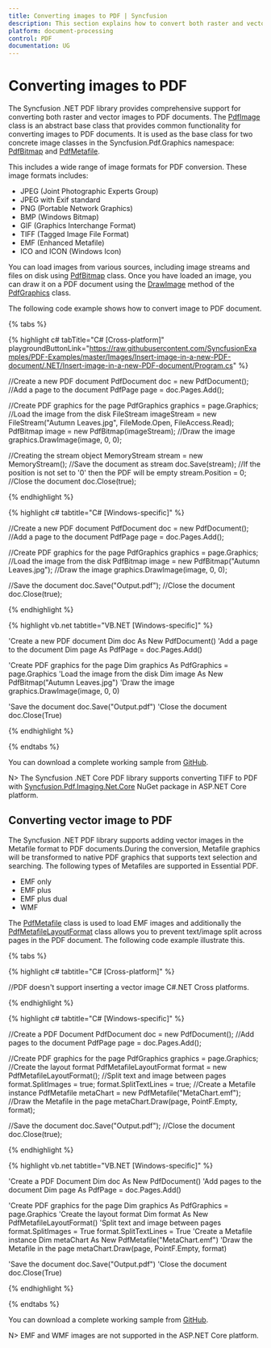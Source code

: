 ```yaml
---
title: Converting images to PDF | Syncfusion
description: This section explains how to convert both raster and vector images to PDF document using Syncfusion .NET PDF library. 
platform: document-processing
control: PDF
documentation: UG
---
```


# Converting images to PDF 

The Syncfusion .NET PDF library provides comprehensive support for converting both raster and vector images to PDF documents. The [PdfImage](https://help.syncfusion.com/cr/document-processing/Syncfusion.Pdf.Graphics.PdfImage.html) class is an abstract base class that provides common functionality for converting images to PDF documents. It is used as the base class for two concrete image classes in the Syncfusion.Pdf.Graphics namespace: [PdfBitmap](https://help.syncfusion.com/cr/document-processing/Syncfusion.Pdf.Graphics.PdfBitmap.html) and [PdfMetafile](https://help.syncfusion.com/cr/document-processing/Syncfusion.Pdf.Graphics.PdfMetafile.html).

This includes a wide range of image formats for PDF conversion. These image formats includes:
* JPEG (Joint Photographic Experts Group) 
* JPEG with Exif standard
* PNG (Portable Network Graphics)
* BMP (Windows Bitmap)
* GIF (Graphics Interchange Format)
* TIFF (Tagged Image File Format)
* EMF (Enhanced Metafile) 
* ICO and ICON (Windows Icon)

You can load images from various sources, including image streams and files on disk using [PdfBitmap](https://help.syncfusion.com/cr/document-processing/Syncfusion.Pdf.Graphics.PdfBitmap.html) class. Once you have loaded an image, you can draw it on a PDF document using the [DrawImage](https://help.syncfusion.com/cr/document-processing/Syncfusion.Pdf.Graphics.PdfGraphics.html#Syncfusion_Pdf_Graphics_PdfGraphics_DrawImage_Syncfusion_Pdf_Graphics_PdfImage_System_Drawing_PointF_) method of the [PdfGraphics](https://help.syncfusion.com/cr/document-processing/Syncfusion.Pdf.Graphics.PdfGraphics.html) class.

The following code example shows how to convert image to PDF document. 

{% tabs %}  

{% highlight c# tabTitle="C# [Cross-platform]" playgroundButtonLink="https://raw.githubusercontent.com/SyncfusionExamples/PDF-Examples/master/Images/Insert-image-in-a-new-PDF-document/.NET/Insert-image-in-a-new-PDF-document/Program.cs" %} 

//Create a new PDF document
PdfDocument doc = new PdfDocument();
//Add a page to the document
PdfPage page = doc.Pages.Add();

//Create PDF graphics for the page
PdfGraphics graphics = page.Graphics;
//Load the image from the disk
FileStream imageStream = new FileStream("Autumn Leaves.jpg", FileMode.Open, FileAccess.Read);
PdfBitmap image = new PdfBitmap(imageStream);
//Draw the image
graphics.DrawImage(image, 0, 0);

//Creating the stream object
MemoryStream stream = new MemoryStream();
//Save the document as stream
doc.Save(stream);
//If the position is not set to '0' then the PDF will be empty
stream.Position = 0;
//Close the document
doc.Close(true);

{% endhighlight %}

{% highlight c# tabtitle="C# [Windows-specific]" %}

//Create a new PDF document
PdfDocument doc = new PdfDocument();
//Add a page to the document
PdfPage page = doc.Pages.Add();

//Create PDF graphics for the page
PdfGraphics graphics = page.Graphics;
//Load the image from the disk
PdfBitmap image = new PdfBitmap("Autumn Leaves.jpg");
//Draw the image
graphics.DrawImage(image, 0, 0);

//Save the document
doc.Save("Output.pdf");
//Close the document
doc.Close(true);

{% endhighlight %}

{% highlight vb.net tabtitle="VB.NET [Windows-specific]" %}

'Create a new PDF document
Dim doc As New PdfDocument()
'Add a page to the document
Dim page As PdfPage = doc.Pages.Add()

'Create PDF graphics for the page
Dim graphics As PdfGraphics = page.Graphics
'Load the image from the disk
Dim image As New PdfBitmap("Autumn Leaves.jpg")
'Draw the image
graphics.DrawImage(image, 0, 0)

'Save the document
doc.Save("Output.pdf")
'Close the document
doc.Close(True)

{% endhighlight %}

{% endtabs %} 

You can download a complete working sample from [GitHub](https://github.com/SyncfusionExamples/PDF-Examples/tree/master/Images/Insert-image-in-a-new-PDF-document/). 

N> The Syncfusion .NET Core PDF library supports converting TIFF to PDF with [Syncfusion.Pdf.Imaging.Net.Core](https://www.nuget.org/packages/Syncfusion.Pdf.Imaging.Net.Core) NuGet package in ASP.NET Core platform. 


## Converting vector image to PDF

The Syncfusion .NET PDF library supports adding vector images in the Metafile format to PDF documents.During the conversion, Metafile graphics will be transformed to native PDF graphics that supports text selection and searching. The following types of Metafiles are supported in Essential PDF.
* EMF only
* EMF plus
* EMF plus dual
* WMF

The [PdfMetafile](https://help.syncfusion.com/cr/document-processing/Syncfusion.Pdf.Graphics.PdfMetafile.html) class is used to load EMF images and additionally the [PdfMetafileLayoutFormat](https://help.syncfusion.com/cr/document-processing/Syncfusion.Pdf.Graphics.PdfMetafileLayoutFormat.html) class allows you to prevent text/image split across pages in the PDF document. The following code example illustrate this. 

{% tabs %}  

{% highlight c# tabtitle="C# [Cross-platform]" %}

//PDF doesn't support inserting a vector image C#.NET Cross platforms.

{% endhighlight %}

{% highlight c# tabtitle="C# [Windows-specific]" %}

//Create a PDF Document
PdfDocument doc = new PdfDocument();
//Add pages to the document
PdfPage page = doc.Pages.Add();

//Create PDF graphics for the page
PdfGraphics graphics = page.Graphics;
//Create the layout format
PdfMetafileLayoutFormat format = new PdfMetafileLayoutFormat();
//Split text and image between pages
format.SplitImages = true;
format.SplitTextLines = true;
//Create a Metafile instance
PdfMetafile metaChart = new PdfMetafile("MetaChart.emf");
//Draw the Metafile in the page
metaChart.Draw(page, PointF.Empty, format);

//Save the document
doc.Save("Output.pdf");
//Close the document
doc.Close(true);

{% endhighlight %}

{% highlight vb.net tabtitle="VB.NET [Windows-specific]" %}

'Create a PDF Document
Dim doc As New PdfDocument()
'Add pages to the document
Dim page As PdfPage = doc.Pages.Add()

'Create PDF graphics for the page
Dim graphics As PdfGraphics = page.Graphics
'Create the layout format
Dim format As New PdfMetafileLayoutFormat()
'Split text and image between pages
format.SplitImages = True
format.SplitTextLines = True
'Create a Metafile instance
Dim metaChart As New PdfMetafile("MetaChart.emf")
'Draw the Metafile in the page
metaChart.Draw(page, PointF.Empty, format)

'Save the document
doc.Save("Output.pdf")
'Close the document
doc.Close(True)

{% endhighlight %}

{% endtabs %}  

You can download a complete working sample from [GitHub](https://github.com/SyncfusionExamples/PDF-Examples/tree/master/Images/Insert-vector-image-in-a-PDF-document/). 

N> EMF and WMF images are not supported in the ASP.NET Core platform.



